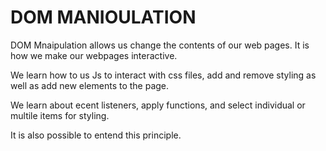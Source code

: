 # DOM MANIOULATION

DOM Mnaipulation allows us change the contents of our web pages. It is how we make our
webpages interactive.

We learn how to us Js to interact with css files, add and remove styling as well as add new elements to the page.

We learn about ecent listeners, apply functions, and select individual or multile items for styling.

It is also possible to entend this principle.
